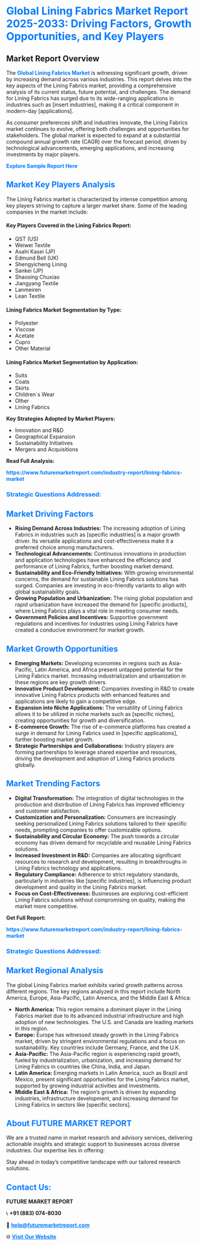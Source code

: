 <h1 style="color: #007BFF;">Global Lining Fabrics Market Report 2025-2033: Driving Factors, Growth Opportunities, and Key Players</h1>

<section id="overview">
<h2>Market Report Overview</h2>
<p>The <a href="https://www.futuremarketreport.com/industry-report/lining-fabrics-market" style="color: #007BFF; text-decoration: none;"><strong>Global Lining Fabrics Market</strong></a> is witnessing significant growth, driven by increasing demand across various industries. This report delves into the key aspects of the Lining Fabrics market, providing a comprehensive analysis of its current status, future potential, and challenges. The demand for Lining Fabrics has surged due to its wide-ranging applications in industries such as [insert industries], making it a critical component in modern-day [applications].</p>
<p>As consumer preferences shift and industries innovate, the Lining Fabrics market continues to evolve, offering both challenges and opportunities for stakeholders. The global market is expected to expand at a substantial compound annual growth rate (CAGR) over the forecast period, driven by technological advancements, emerging applications, and increasing investments by major players.</p>
</section>

<section id="overview">
<p><a href="https://www.futuremarketreport.com/request-sample/reportId=121816" style="color: #007BFF; text-decoration: none;"><strong>Explore Sample Report Here</strong></a></p>
</section>

<section id="key-players">
<h2 style="color: #007BFF;">Market Key Players Analysis</h2>
<p>The Lining Fabrics market is characterized by intense competition among key players striving to capture a larger market share. Some of the leading companies in the market include:</p>
<h4>Key Players Covered in the Lining Fabrics Report:</h4>
<ul><li>QST (US)</li><li>Weiwei Textile</li><li>Asahi Kasei (JP)</li><li>Edmund Bell (UK)</li><li>Shengyicheng Lining</li><li>Sankei (JP)</li><li>Shaoxing Chuxiao</li><li>Jiangyang Textile</li><li>Lanmeiren</li><li>Lean Textile</li></ul>
<h4>Lining Fabrics Market Segmentation by Type:</h4>
<ul><li>Polyester</li><li>Viscose</li><li>Acetate</li><li>Cupro</li><li>Other Material</li></ul>

<h4>Lining Fabrics Market Segmentation by Application:</h4>
<ul><li>Suits</li><li>Coats</li><li>Skirts</li><li>Children`s Wear</li><li>Other</li><li>Lining Fabrics</li></ul>
<p><strong>Key Strategies Adopted by Market Players:</strong></p>
<ul>
<li>Innovation and R&D</li>
<li>Geographical Expansion</li>
<li>Sustainability Initiatives</li>
<li>Mergers and Acquisitions</li>
</ul>
</section>

<section>
<p><strong>Read Full Analysis: </strong></p><a href="https://www.futuremarketreport.com/industry-report/lining-fabrics-market" style="color: #007BFF; text-decoration: none;"><strong>https://www.futuremarketreport.com/industry-report/lining-fabrics-market</strong></a>
<h3 style="color: #007BFF;">Strategic Questions Addressed:</h3>
</section>

<section id="driving-factors">
<h2 style="color: #007BFF;">Market Driving Factors</h2>
<ul>
<li><strong>Rising Demand Across Industries:</strong> The increasing adoption of Lining Fabrics in industries such as [specific industries] is a major growth driver. Its versatile applications and cost-effectiveness make it a preferred choice among manufacturers.</li>
<li><strong>Technological Advancements:</strong> Continuous innovations in production and application technologies have enhanced the efficiency and performance of Lining Fabrics, further boosting market demand.</li>
<li><strong>Sustainability and Eco-Friendly Initiatives:</strong> With growing environmental concerns, the demand for sustainable Lining Fabrics solutions has surged. Companies are investing in eco-friendly variants to align with global sustainability goals.</li>
<li><strong>Growing Population and Urbanization:</strong> The rising global population and rapid urbanization have increased the demand for [specific products], where Lining Fabrics plays a vital role in meeting consumer needs.</li>
<li><strong>Government Policies and Incentives:</strong> Supportive government regulations and incentives for industries using Lining Fabrics have created a conducive environment for market growth.</li>
</ul>
</section>

<section id="growth-opportunities">
<h2 style="color: #007BFF;">Market Growth Opportunities</h2>
<ul>
<li><strong>Emerging Markets:</strong> Developing economies in regions such as Asia-Pacific, Latin America, and Africa present untapped potential for the Lining Fabrics market. Increasing industrialization and urbanization in these regions are key growth drivers.</li>
<li><strong>Innovative Product Development:</strong> Companies investing in R&D to create innovative Lining Fabrics products with enhanced features and applications are likely to gain a competitive edge.</li>
<li><strong>Expansion into Niche Applications:</strong> The versatility of Lining Fabrics allows it to be utilized in niche markets such as [specific niches], creating opportunities for growth and diversification.</li>
<li><strong>E-commerce Growth:</strong> The rise of e-commerce platforms has created a surge in demand for Lining Fabrics used in [specific applications], further boosting market growth.</li>
<li><strong>Strategic Partnerships and Collaborations:</strong> Industry players are forming partnerships to leverage shared expertise and resources, driving the development and adoption of Lining Fabrics products globally.</li>
</ul>
</section>

<section id="trending-factors">
<h2 style="color: #007BFF;">Market Trending Factors</h2>
<ul>
<li><strong>Digital Transformation:</strong> The integration of digital technologies in the production and distribution of Lining Fabrics has improved efficiency and customer satisfaction.</li>
<li><strong>Customization and Personalization:</strong> Consumers are increasingly seeking personalized Lining Fabrics solutions tailored to their specific needs, prompting companies to offer customizable options.</li>
<li><strong>Sustainability and Circular Economy:</strong> The push towards a circular economy has driven demand for recyclable and reusable Lining Fabrics solutions.</li>
<li><strong>Increased Investment in R&D:</strong> Companies are allocating significant resources to research and development, resulting in breakthroughs in Lining Fabrics technology and applications.</li>
<li><strong>Regulatory Compliance:</strong> Adherence to strict regulatory standards, particularly in industries like [specific industries], is influencing product development and quality in the Lining Fabrics market.</li>
<li><strong>Focus on Cost-Effectiveness:</strong> Businesses are exploring cost-efficient Lining Fabrics solutions without compromising on quality, making the market more competitive.</li>
</ul>
</section>

<section>
<p><strong>Get Full Report: </strong></p><a href="https://www.futuremarketreport.com/industry-report/lining-fabrics-market" style="color: #007BFF; text-decoration: none;"><strong>https://www.futuremarketreport.com/industry-report/lining-fabrics-market</strong></a>
<h3 style="color: #007BFF;">Strategic Questions Addressed:</h3>
</section>


<section id="regional-analysis">
<h2 style="color: #007BFF;">Market Regional Analysis</h2>
<p>The global Lining Fabrics market exhibits varied growth patterns across different regions. The key regions analyzed in this report include North America, Europe, Asia-Pacific, Latin America, and the Middle East & Africa:</p>
<ul>
<li><strong>North America:</strong> This region remains a dominant player in the Lining Fabrics market due to its advanced industrial infrastructure and high adoption of new technologies. The U.S. and Canada are leading markets in this region.</li>
<li><strong>Europe:</strong> Europe has witnessed steady growth in the Lining Fabrics market, driven by stringent environmental regulations and a focus on sustainability. Key countries include Germany, France, and the U.K.</li>
<li><strong>Asia-Pacific:</strong> The Asia-Pacific region is experiencing rapid growth, fueled by industrialization, urbanization, and increasing demand for Lining Fabrics in countries like China, India, and Japan.</li>
<li><strong>Latin America:</strong> Emerging markets in Latin America, such as Brazil and Mexico, present significant opportunities for the Lining Fabrics market, supported by growing industrial activities and investments.</li>
<li><strong>Middle East & Africa:</strong> The region’s growth is driven by expanding industries, infrastructure development, and increasing demand for Lining Fabrics in sectors like [specific sectors].</li>
</ul>
</section>

<footer>
<h2 style="color: #007BFF;">About FUTURE MARKET REPORT</h2>
<p>We are a trusted name in market research and advisory services, delivering actionable insights and strategic support to businesses across diverse industries. Our expertise lies in offering:</p>

<p>Stay ahead in today’s competitive landscape with our tailored research solutions.</p>

<h2 style="color: #007BFF;">Contact Us:</h2>
<p><strong>FUTURE MARKET REPORT</strong></p>
<p>📞 <strong>+91 (883) 074-8030</strong></p>
<p>📧 <strong><a href="mailto:help@futuremarketreport.com" style="color: #007BFF;">help@futuremarketreport.com</a></strong></p>
<p>🌐 <strong><a href="https://www.futuremarketreport.com/" style="color: #007BFF;">Visit Our Website</a></strong></p>
</footer>